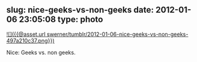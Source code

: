 slug: nice-geeks-vs-non-geeks
date: 2012-01-06 23:05:08
type: photo
---

[![]({{@asset.url swerner/tumblr/2012-01-06-nice-geeks-vs-non-geeks-497a210c37.png}})](https://plus.google.com/102451193315916178828/posts/MGxauXypb1Y)

Nice: Geeks vs. non geeks.
